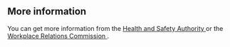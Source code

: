 ##  More information

You can get more information from the [ Health and Safety Authority
](https://www.hsa.ie/eng/Workplace_Health/Bullying_at_Work/) or the [
Workplace Relations Commission ](https://www.workplacerelations.ie/en/) .
